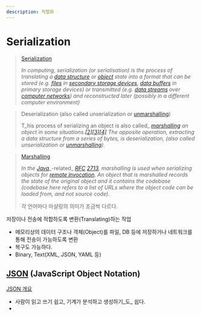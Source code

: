 ```yaml
---
description: 직렬화
---
```


# Serialization

> [Serialization](https://en.wikipedia.org/wiki/Serialization)
>
> _In computing, serialization (or serialisation) is the process of translating a_ [_data structure_](https://en.wikipedia.org/wiki/Data\_structure) _or_ [_object_](https://en.wikipedia.org/wiki/Object\_\(computer\_science\)) _state into a format that can be stored (e.g._ [_files_](https://en.wikipedia.org/wiki/Computer\_file) _in_ [_secondary storage devices_](https://en.wikipedia.org/wiki/Secondary\_storage\_devices)_,_ [_data buffers_](https://en.wikipedia.org/wiki/Data\_buffer) _in primary storage devices) or transmitted (e.g._ [_data streams_](https://en.wikipedia.org/wiki/Data\_stream) _over_ [_computer networks_](https://en.wikipedia.org/wiki/Computer\_networks)_) and reconstructed later (possibly in a different computer environment)_

> Deserialization (also called unserialization or [unmarshalling](https://en.wikipedia.org/wiki/Unmarshalling))
>
> T_his process of serializing an object is also called_ [_marshalling_](https://en.wikipedia.org/wiki/Marshalling\_\(computer\_science\)) _an object in some situations._[_\[2\]_](https://en.wikipedia.org/wiki/Serialization#cite\_note-2)[_\[3\]_](https://en.wikipedia.org/wiki/Serialization#cite\_note-ocaml-3)[_\[4\]_](https://en.wikipedia.org/wiki/Serialization#cite\_note-4) _The opposite operation, extracting a data structure from a series of bytes, is deserialization, (also called unserialization or_ [_unmarshalling_](https://en.wikipedia.org/wiki/Unmarshalling)_)._

> [Marshalling](https://en.wikipedia.org/wiki/Marshalling\_\(computer\_science\))
>
> _In the_ [_Java_](https://en.wikipedia.org/wiki/Java\_\(programming\_language\))_-related_ [_RFC_](https://en.wikipedia.org/wiki/RFC\_\(identifier\)) [_2713_](https://datatracker.ietf.org/doc/html/rfc2713)_, marshalling is used when serializing objects for_ [_remote invocation_](https://en.wikipedia.org/wiki/Remote\_procedure\_call)_. An object that is marshalled records the state of the original object and it contains the codebase (codebase here refers to a list of URLs where the object code can be loaded from, and not source code)._&#x20;
>
> 각 언어마다 마샬링의 의미가 조금씩 다르다.&#x20;

저장이나 전송에 적합하도록 변환(Translating)하는 작업

* 메모리상의 데이터 구조나 객체(Object)를 파일, DB 등에 저장하거나 네트워크를 통해 전송이 가능하도록 변환
* 복구도 가능하다.
* Binary, Text(XML, JSON, YAML 등)

## [JSON](https://en.wikipedia.org/wiki/JSON) (JavaScript Object Notation)

[JSON 개요](https://www.json.org/json-ko.html)

* 사람이 읽고 쓰기 쉽고, 기계가 분석하고 생성하기_도_ 쉽다.
*
